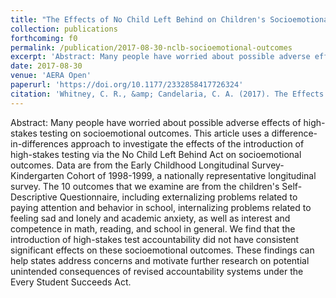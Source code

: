 ```yaml
---
title: "The Effects of No Child Left Behind on Children's Socioemotional Outcomes"
collection: publications
forthcoming: f0
permalink: /publication/2017-08-30-nclb-socioemotional-outcomes
excerpt: 'Abstract: Many people have worried about possible adverse effects of high-stakes testing on socioemotional outcomes. This article uses a difference-in-differences approach to investigate the effects of the introduction of high-stakes testing via the No Child Left Behind Act on socioemotional outcomes. Data are from the Early Childhood Longitudinal Survey-Kindergarten Cohort of 1998-1999, a nationally representative longitudinal survey. The 10 outcomes that we examine are from the children&apos;s Self-Descriptive Questionnaire, including externalizing problems related to paying attention and behavior in school, internalizing problems related to feeling sad and lonely and academic anxiety, as well as interest and competence in math, reading, and school in general. We find that the introduction of high-stakes test accountability did not have consistent significant effects on these socioemotional outcomes. These findings can help states address concerns and motivate further research on potential unintended consequences of revised accountability systems under the Every Student Succeeds Act.'
date: 2017-08-30
venue: 'AERA Open'
paperurl: 'https://doi.org/10.1177/2332858417726324'
citation: 'Whitney, C. R., &amp; Candelaria, C. A. (2017). The Effects of No Child Left Behind on Children&apos;s Socioemotional Outcomes. <i>AERA Open</i>. <i>3</i>(3), 1-21.'
---
```

Abstract: Many people have worried about possible adverse effects of high-stakes testing on socioemotional outcomes. This article uses a difference-in-differences approach to investigate the effects of the introduction of high-stakes testing via the No Child Left Behind Act on socioemotional outcomes. Data are from the Early Childhood Longitudinal Survey-Kindergarten Cohort of 1998-1999, a nationally representative longitudinal survey. The 10 outcomes that we examine are from the children&apos;s Self-Descriptive Questionnaire, including externalizing problems related to paying attention and behavior in school, internalizing problems related to feeling sad and lonely and academic anxiety, as well as interest and competence in math, reading, and school in general. We find that the introduction of high-stakes test accountability did not have consistent significant effects on these socioemotional outcomes. These findings can help states address concerns and motivate further research on potential unintended consequences of revised accountability systems under the Every Student Succeeds Act.

